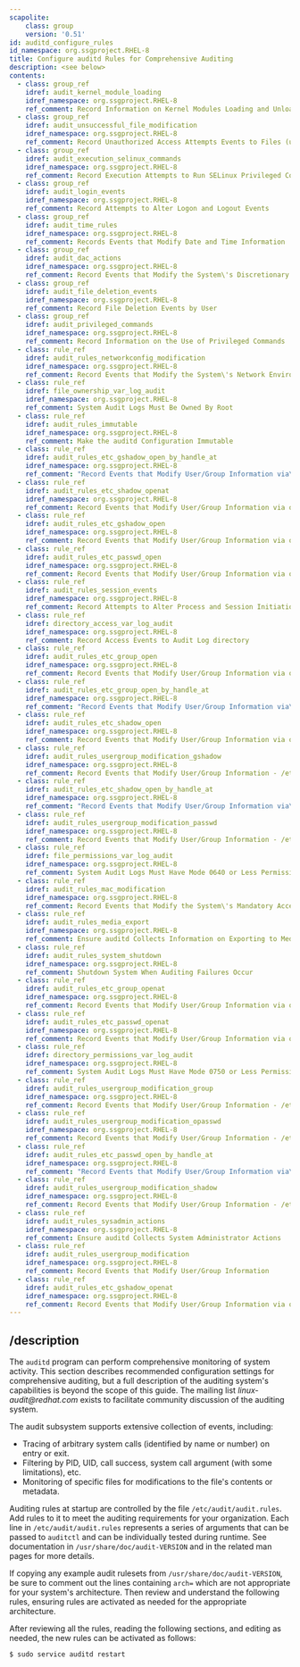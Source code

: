 ```yaml
---
scapolite:
    class: group
    version: '0.51'
id: auditd_configure_rules
id_namespace: org.ssgproject.RHEL-8
title: Configure auditd Rules for Comprehensive Auditing
description: <see below>
contents:
  - class: group_ref
    idref: audit_kernel_module_loading
    idref_namespace: org.ssgproject.RHEL-8
    ref_comment: Record Information on Kernel Modules Loading and Unloading
  - class: group_ref
    idref: audit_unsuccessful_file_modification
    idref_namespace: org.ssgproject.RHEL-8
    ref_comment: Record Unauthorized Access Attempts Events to Files (unsucc ...
  - class: group_ref
    idref: audit_execution_selinux_commands
    idref_namespace: org.ssgproject.RHEL-8
    ref_comment: Record Execution Attempts to Run SELinux Privileged Command ...
  - class: group_ref
    idref: audit_login_events
    idref_namespace: org.ssgproject.RHEL-8
    ref_comment: Record Attempts to Alter Logon and Logout Events
  - class: group_ref
    idref: audit_time_rules
    idref_namespace: org.ssgproject.RHEL-8
    ref_comment: Records Events that Modify Date and Time Information
  - class: group_ref
    idref: audit_dac_actions
    idref_namespace: org.ssgproject.RHEL-8
    ref_comment: Record Events that Modify the System\'s Discretionary Acces ...
  - class: group_ref
    idref: audit_file_deletion_events
    idref_namespace: org.ssgproject.RHEL-8
    ref_comment: Record File Deletion Events by User
  - class: group_ref
    idref: audit_privileged_commands
    idref_namespace: org.ssgproject.RHEL-8
    ref_comment: Record Information on the Use of Privileged Commands
  - class: rule_ref
    idref: audit_rules_networkconfig_modification
    idref_namespace: org.ssgproject.RHEL-8
    ref_comment: Record Events that Modify the System\'s Network Environment
  - class: rule_ref
    idref: file_ownership_var_log_audit
    idref_namespace: org.ssgproject.RHEL-8
    ref_comment: System Audit Logs Must Be Owned By Root
  - class: rule_ref
    idref: audit_rules_immutable
    idref_namespace: org.ssgproject.RHEL-8
    ref_comment: Make the auditd Configuration Immutable
  - class: rule_ref
    idref: audit_rules_etc_gshadow_open_by_handle_at
    idref_namespace: org.ssgproject.RHEL-8
    ref_comment: "Record Events that Modify User/Group Information via\r\nopen\\ ..."
  - class: rule_ref
    idref: audit_rules_etc_shadow_openat
    idref_namespace: org.ssgproject.RHEL-8
    ref_comment: Record Events that Modify User/Group Information via openat ...
  - class: rule_ref
    idref: audit_rules_etc_gshadow_open
    idref_namespace: org.ssgproject.RHEL-8
    ref_comment: Record Events that Modify User/Group Information via open s ...
  - class: rule_ref
    idref: audit_rules_etc_passwd_open
    idref_namespace: org.ssgproject.RHEL-8
    ref_comment: Record Events that Modify User/Group Information via open s ...
  - class: rule_ref
    idref: audit_rules_session_events
    idref_namespace: org.ssgproject.RHEL-8
    ref_comment: Record Attempts to Alter Process and Session Initiation Inf ...
  - class: rule_ref
    idref: directory_access_var_log_audit
    idref_namespace: org.ssgproject.RHEL-8
    ref_comment: Record Access Events to Audit Log directory
  - class: rule_ref
    idref: audit_rules_etc_group_open
    idref_namespace: org.ssgproject.RHEL-8
    ref_comment: Record Events that Modify User/Group Information via open s ...
  - class: rule_ref
    idref: audit_rules_etc_group_open_by_handle_at
    idref_namespace: org.ssgproject.RHEL-8
    ref_comment: "Record Events that Modify User/Group Information via\r\nopen\\ ..."
  - class: rule_ref
    idref: audit_rules_etc_shadow_open
    idref_namespace: org.ssgproject.RHEL-8
    ref_comment: Record Events that Modify User/Group Information via open s ...
  - class: rule_ref
    idref: audit_rules_usergroup_modification_gshadow
    idref_namespace: org.ssgproject.RHEL-8
    ref_comment: Record Events that Modify User/Group Information - /etc/gsh ...
  - class: rule_ref
    idref: audit_rules_etc_shadow_open_by_handle_at
    idref_namespace: org.ssgproject.RHEL-8
    ref_comment: "Record Events that Modify User/Group Information via\r\nopen\\ ..."
  - class: rule_ref
    idref: audit_rules_usergroup_modification_passwd
    idref_namespace: org.ssgproject.RHEL-8
    ref_comment: Record Events that Modify User/Group Information - /etc/pas ...
  - class: rule_ref
    idref: file_permissions_var_log_audit
    idref_namespace: org.ssgproject.RHEL-8
    ref_comment: System Audit Logs Must Have Mode 0640 or Less Permissive
  - class: rule_ref
    idref: audit_rules_mac_modification
    idref_namespace: org.ssgproject.RHEL-8
    ref_comment: Record Events that Modify the System\'s Mandatory Access Co ...
  - class: rule_ref
    idref: audit_rules_media_export
    idref_namespace: org.ssgproject.RHEL-8
    ref_comment: Ensure auditd Collects Information on Exporting to Media (s ...
  - class: rule_ref
    idref: audit_rules_system_shutdown
    idref_namespace: org.ssgproject.RHEL-8
    ref_comment: Shutdown System When Auditing Failures Occur
  - class: rule_ref
    idref: audit_rules_etc_group_openat
    idref_namespace: org.ssgproject.RHEL-8
    ref_comment: Record Events that Modify User/Group Information via openat ...
  - class: rule_ref
    idref: audit_rules_etc_passwd_openat
    idref_namespace: org.ssgproject.RHEL-8
    ref_comment: Record Events that Modify User/Group Information via openat ...
  - class: rule_ref
    idref: directory_permissions_var_log_audit
    idref_namespace: org.ssgproject.RHEL-8
    ref_comment: System Audit Logs Must Have Mode 0750 or Less Permissive
  - class: rule_ref
    idref: audit_rules_usergroup_modification_group
    idref_namespace: org.ssgproject.RHEL-8
    ref_comment: Record Events that Modify User/Group Information - /etc/gro ...
  - class: rule_ref
    idref: audit_rules_usergroup_modification_opasswd
    idref_namespace: org.ssgproject.RHEL-8
    ref_comment: Record Events that Modify User/Group Information - /etc/sec ...
  - class: rule_ref
    idref: audit_rules_etc_passwd_open_by_handle_at
    idref_namespace: org.ssgproject.RHEL-8
    ref_comment: "Record Events that Modify User/Group Information via\r\nopen\\ ..."
  - class: rule_ref
    idref: audit_rules_usergroup_modification_shadow
    idref_namespace: org.ssgproject.RHEL-8
    ref_comment: Record Events that Modify User/Group Information - /etc/sha ...
  - class: rule_ref
    idref: audit_rules_sysadmin_actions
    idref_namespace: org.ssgproject.RHEL-8
    ref_comment: Ensure auditd Collects System Administrator Actions
  - class: rule_ref
    idref: audit_rules_usergroup_modification
    idref_namespace: org.ssgproject.RHEL-8
    ref_comment: Record Events that Modify User/Group Information
  - class: rule_ref
    idref: audit_rules_etc_gshadow_openat
    idref_namespace: org.ssgproject.RHEL-8
    ref_comment: Record Events that Modify User/Group Information via openat ...
---
```



## /description

The
`auditd` program can perform comprehensive monitoring of system
activity. This section describes recommended configuration settings for
comprehensive auditing, but a full description of the auditing system\'s
capabilities is beyond the scope of this guide. The mailing list
*linux-audit\@redhat.com* exists to facilitate community discussion of
the auditing system.  
  
The audit subsystem supports extensive collection of events,
including:  

-   Tracing of arbitrary system calls (identified by name or number) on
    entry or exit.
-   Filtering by PID, UID, call success, system call argument (with some
    limitations), etc.
-   Monitoring of specific files for modifications to the file\'s
    contents or metadata.

  
Auditing rules at startup are controlled by the file
`/etc/audit/audit.rules`. Add rules to it to meet the auditing
requirements for your organization. Each line in
`/etc/audit/audit.rules` represents a series of arguments that can be
passed to `auditctl` and can be individually tested during runtime. See
documentation in `/usr/share/doc/audit-VERSION` and in the related man
pages for more details.  
  
If copying any example audit rulesets from
`/usr/share/doc/audit-VERSION`, be sure to comment out the lines
containing `arch=` which are not appropriate for your system\'s
architecture. Then review and understand the following rules, ensuring
rules are activated as needed for the appropriate architecture.  
  
After reviewing all the rules, reading the following sections, and
editing as needed, the new rules can be activated as follows:

``` 
$ sudo service auditd restart
```
